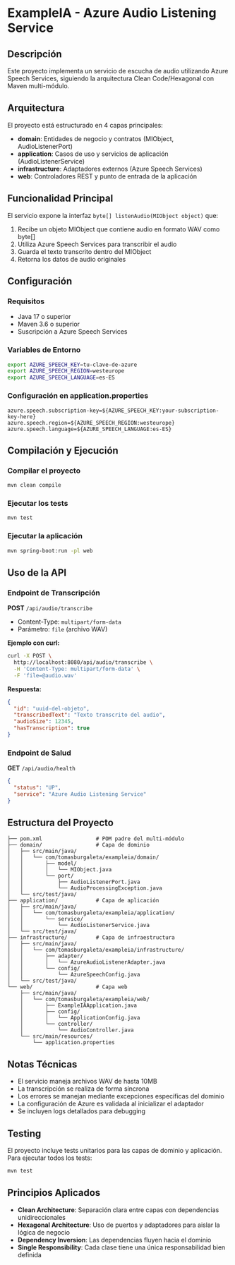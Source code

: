 # ExampleIA - Azure Audio Listening Service

## Descripción

Este proyecto implementa un servicio de escucha de audio utilizando Azure Speech Services, siguiendo la arquitectura Clean Code/Hexagonal con Maven multi-módulo.

## Arquitectura

El proyecto está estructurado en 4 capas principales:

- **domain**: Entidades de negocio y contratos (MIObject, AudioListenerPort)
- **application**: Casos de uso y servicios de aplicación (AudioListenerService)
- **infrastructure**: Adaptadores externos (Azure Speech Services)
- **web**: Controladores REST y punto de entrada de la aplicación

## Funcionalidad Principal

El servicio expone la interfaz `byte[] listenAudio(MIObject object)` que:

1. Recibe un objeto MIObject que contiene audio en formato WAV como byte[]
2. Utiliza Azure Speech Services para transcribir el audio
3. Guarda el texto transcrito dentro del MIObject
4. Retorna los datos de audio originales

## Configuración

### Requisitos

- Java 17 o superior
- Maven 3.6 o superior
- Suscripción a Azure Speech Services

### Variables de Entorno

```bash
export AZURE_SPEECH_KEY=tu-clave-de-azure
export AZURE_SPEECH_REGION=westeurope
export AZURE_SPEECH_LANGUAGE=es-ES
```

### Configuración en application.properties

```properties
azure.speech.subscription-key=${AZURE_SPEECH_KEY:your-subscription-key-here}
azure.speech.region=${AZURE_SPEECH_REGION:westeurope}
azure.speech.language=${AZURE_SPEECH_LANGUAGE:es-ES}
```

## Compilación y Ejecución

### Compilar el proyecto

```bash
mvn clean compile
```

### Ejecutar los tests

```bash
mvn test
```

### Ejecutar la aplicación

```bash
mvn spring-boot:run -pl web
```

## Uso de la API

### Endpoint de Transcripción

**POST** `/api/audio/transcribe`

- Content-Type: `multipart/form-data`
- Parámetro: `file` (archivo WAV)

**Ejemplo con curl:**

```bash
curl -X POST \
  http://localhost:8080/api/audio/transcribe \
  -H 'Content-Type: multipart/form-data' \
  -F 'file=@audio.wav'
```

**Respuesta:**

```json
{
  "id": "uuid-del-objeto",
  "transcribedText": "Texto transcrito del audio",
  "audioSize": 12345,
  "hasTranscription": true
}
```

### Endpoint de Salud

**GET** `/api/audio/health`

```json
{
  "status": "UP",
  "service": "Azure Audio Listening Service"
}
```

## Estructura del Proyecto

```
├── pom.xml                 # POM padre del multi-módulo
├── domain/                 # Capa de dominio
│   ├── src/main/java/
│   │   └── com/tomasburgaleta/exampleia/domain/
│   │       ├── model/
│   │       │   └── MIObject.java
│   │       └── port/
│   │           ├── AudioListenerPort.java
│   │           └── AudioProcessingException.java
│   └── src/test/java/
├── application/            # Capa de aplicación
│   ├── src/main/java/
│   │   └── com/tomasburgaleta/exampleia/application/
│   │       └── service/
│   │           └── AudioListenerService.java
│   └── src/test/java/
├── infrastructure/         # Capa de infraestructura
│   ├── src/main/java/
│   │   └── com/tomasburgaleta/exampleia/infrastructure/
│   │       ├── adapter/
│   │       │   └── AzureAudioListenerAdapter.java
│   │       └── config/
│   │           └── AzureSpeechConfig.java
│   └── src/test/java/
└── web/                    # Capa web
    ├── src/main/java/
    │   └── com/tomasburgaleta/exampleia/web/
    │       ├── ExampleIAApplication.java
    │       ├── config/
    │       │   └── ApplicationConfig.java
    │       └── controller/
    │           └── AudioController.java
    └── src/main/resources/
        └── application.properties
```

## Notas Técnicas

- El servicio maneja archivos WAV de hasta 10MB
- La transcripción se realiza de forma síncrona
- Los errores se manejan mediante excepciones específicas del dominio
- La configuración de Azure es validada al inicializar el adaptador
- Se incluyen logs detallados para debugging

## Testing

El proyecto incluye tests unitarios para las capas de dominio y aplicación. Para ejecutar todos los tests:

```bash
mvn test
```

## Principios Aplicados

- **Clean Architecture**: Separación clara entre capas con dependencias unidireccionales
- **Hexagonal Architecture**: Uso de puertos y adaptadores para aislar la lógica de negocio
- **Dependency Inversion**: Las dependencias fluyen hacia el dominio
- **Single Responsibility**: Cada clase tiene una única responsabilidad bien definida